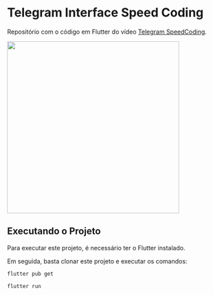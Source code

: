 # Telegram Interface Speed Coding

Repositório com o código em Flutter do vídeo [Telegram SpeedCoding](https://youtu.be/H7Ohs41fd5E).

<img src=".github/telegram_speedcoding.gif" width="400" />

## Executando o Projeto

Para executar este projeto, é necessário ter o Flutter instalado.

Em seguida, basta clonar este projeto e executar os comandos:

```bash
flutter pub get
```

```bash
flutter run
```
